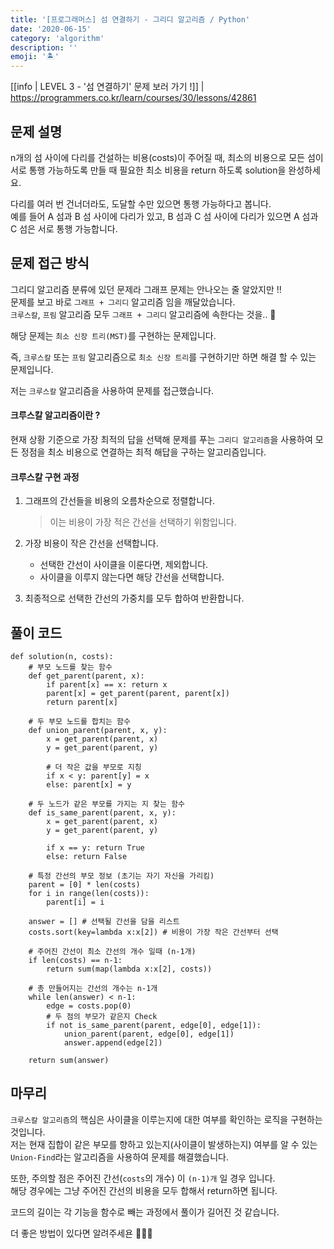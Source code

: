 ```yaml
---
title: '[프로그래머스] 섬 연결하기 - 그리디 알고리즘 / Python'
date: '2020-06-15'
category: 'algorithm'
description: ''
emoji: '🏝'
---
```


[[info | LEVEL 3 - '섬 연결하기' 문제 보러 가기 !]]
| https://programmers.co.kr/learn/courses/30/lessons/42861

## 문제 설명

n개의 섬 사이에 다리를 건설하는 비용(costs)이 주어질 때, 최소의 비용으로 모든 섬이 서로 통행 가능하도록 만들 때 필요한 최소 비용을 return 하도록 solution을 완성하세요.

다리를 여러 번 건너더라도, 도달할 수만 있으면 통행 가능하다고 봅니다.  
예를 들어 A 섬과 B 섬 사이에 다리가 있고, B 섬과 C 섬 사이에 다리가 있으면 A 섬과 C 섬은 서로 통행 가능합니다.

## 문제 접근 방식

그리디 알고리즘 분류에 있던 문제라 그래프 문제는 안나오는 줄 알았지만 !!  
문제를 보고 바로 `그래프 + 그리디` 알고리즘 임을 깨달았습니다.  
`크루스칼`, `프림` 알고리즘 모두 `그래프 + 그리디` 알고리즘에 속한다는 것을.. 🤭

해당 문제는 `최소 신장 트리(MST)`를 구현하는 문제입니다.

즉, `크루스칼` 또는 `프림` 알고리즘으로 `최소 신장 트리`를 구현하기만 하면 해결 할 수 있는 문제입니다.

저는 `크루스칼` 알고리즘을 사용하여 문제를 접근했습니다.

#### 크루스칼 알고리즘이란 ?

현재 상황 기준으로 가장 최적의 답을 선택해 문제를 푸는 `그리디 알고리즘`을 사용하여 모든 정점을 최소 비용으로 연결하는 최적 해답을 구하는 알고리즘입니다.

#### 크루스칼 구현 과정

1. 그래프의 간선들을 비용의 오름차순으로 정렬합니다.

   > 이는 비용이 가장 적은 간선을 선택하기 위함입니다.

2. 가장 비용이 작은 간선을 선택합니다.

   - 선택한 간선이 사이클을 이룬다면, 제외합니다.
   - 사이클을 이루지 않는다면 해당 간선을 선택합니다.

3. 최종적으로 선택한 간선의 가중치를 모두 합하여 반환합니다.

## 풀이 코드

```python:title=Python
def solution(n, costs):
    # 부모 노드를 찾는 함수
    def get_parent(parent, x):
        if parent[x] == x: return x
        parent[x] = get_parent(parent, parent[x])
        return parent[x]

    # 두 부모 노드를 합치는 함수
    def union_parent(parent, x, y):
        x = get_parent(parent, x)
        y = get_parent(parent, y)

        # 더 작은 값을 부모로 지칭
        if x < y: parent[y] = x
        else: parent[x] = y

    # 두 노드가 같은 부모를 가지는 지 찾는 함수
    def is_same_parent(parent, x, y):
        x = get_parent(parent, x)
        y = get_parent(parent, y)

        if x == y: return True
        else: return False

    # 특정 간선의 부모 정보 (초기는 자기 자신을 가리킴)
    parent = [0] * len(costs)
    for i in range(len(costs)):
        parent[i] = i

    answer = [] # 선택될 간선을 담을 리스트
    costs.sort(key=lambda x:x[2]) # 비용이 가장 작은 간선부터 선택

    # 주어진 간선이 최소 간선의 개수 일때 (n-1개)
    if len(costs) == n-1:
        return sum(map(lambda x:x[2], costs))

    # 총 만들어지는 간선의 개수는 n-1개
    while len(answer) < n-1:
        edge = costs.pop(0)
        # 두 점의 부모가 같은지 Check
        if not is_same_parent(parent, edge[0], edge[1]):
            union_parent(parent, edge[0], edge[1])
            answer.append(edge[2])

    return sum(answer)
```

## 마무리

`크루스칼 알고리즘`의 핵심은 사이클을 이루는지에 대한 여부를 확인하는 로직을 구현하는 것입니다.  
저는 현재 집합이 같은 부모를 향하고 있는지(사이클이 발생하는지) 여부를 알 수 있는 `Union-Find`라는 알고리즘을 사용하여 문제를 해결했습니다.

또한, 주의할 점은 주어진 간선(`costs`의 개수) 이 `(n-1)개` 일 경우 입니다.  
해당 경우에는 그냥 주어진 간선의 비용을 모두 합해서 return하면 됩니다.

코드의 길이는 각 기능을 함수로 빼는 과정에서 풀이가 길어진 것 같습니다.

더 좋은 방법이 있다면 알려주세욘 🙇🏻‍♂️
